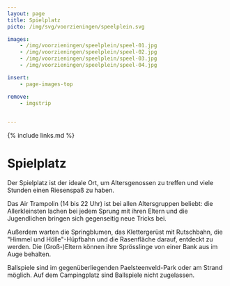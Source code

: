 ```yaml
---
layout: page
title: Spielplatz
picto: /img/svg/voorzieningen/speelplein.svg

images:
    - /img/voorzieningen/speelplein/speel-01.jpg
    - /img/voorzieningen/speelplein/speel-02.jpg
    - /img/voorzieningen/speelplein/speel-03.jpg
    - /img/voorzieningen/speelplein/speel-04.jpg

insert:
    - page-images-top

remove:
    - imgstrip
    

---
```

{% include links.md %}

# Spielplatz

Der Spielplatz ist der ideale Ort, um Altersgenossen zu treffen und viele Stunden einen Riesenspaß zu haben.

Das Air Trampolin (14 bis 22 Uhr) ist bei allen Altersgruppen beliebt: die Allerkleinsten lachen bei jedem Sprung mit ihren Eltern und die Jugendlichen bringen sich gegenseitig neue Tricks bei.

Außerdem warten die Springblumen, das Klettergerüst mit Rutschbahn, die "Himmel und Hölle"-Hüpfbahn und die Rasenfläche darauf, entdeckt zu werden.
Die (Groß-)Eltern können ihre Sprösslinge von einer Bank aus im Auge behalten.

Ballspiele sind im gegenüberliegenden Paelsteenveld-Park oder am Strand möglich. Auf dem Campingplatz sind Ballspiele nicht zugelassen. 
